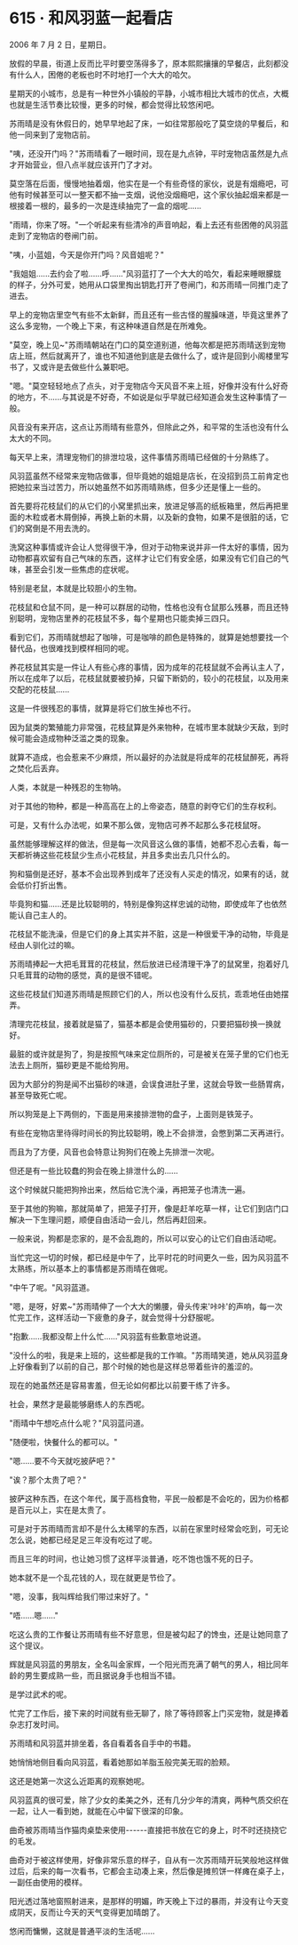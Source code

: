<link rel="stylesheet" href="../../styles/text.css" />
<h1>615 · 和风羽蓝一起看店</h1>

2006 年 7 月 2 日，星期日。

放假的早晨，街道上反而比平时要空荡得多了，原本熙熙攘攘的早餐店，此刻都没有什么人，困倦的老板也时不时地打一个大大的哈欠。

星期天的小城市，总是有一种世外小镇般的平静，小城市相比大城市的优点，大概也就是生活节奏比较慢，更多的时候，都会觉得比较悠闲吧。

苏雨晴是没有休假日的，她早早地起了床，一如往常那般吃了莫空烧的早餐后，和他一同来到了宠物店前。

"咦，还没开门吗？"苏雨晴看了一眼时间，现在是九点钟，平时宠物店虽然是九点才开始营业，但八点半就应该开门了才对。

莫空落在后面，慢慢地抽着烟，他实在是一个有些奇怪的家伙，说是有烟瘾吧，可他有时候甚至可以一整天都不抽一支烟，说他没烟瘾吧，这个家伙抽起烟来都是一根接着一根的，最多的一次是连续抽完了一盒的烟呢......

"雨晴，你来了呀。"一个听起来有些清冷的声音响起，看上去还有些困倦的风羽蓝走到了宠物店的卷闸门前。

"咦，小蓝姐，今天是你开门吗？风音姐呢？"

"我姐姐......去约会了啦......呼......"风羽蓝打了一个大大的哈欠，看起来睡眼朦胧的样子，分外可爱，她用从口袋里掏出钥匙打开了卷闸门，和苏雨晴一同推门走了进去。

早上的宠物店里空气有些不太新鲜，而且还有一些古怪的腥臊味道，毕竟这里养了这么多宠物，一个晚上下来，有这种味道自然是在所难免。

"莫空，晚上见\~"苏雨晴朝站在门口的莫空道别道，他每次都是把苏雨晴送到宠物店上班，然后就离开了，谁也不知道他到底是去做什么了，或许是回到小阁楼里写书了，又或许是去做些什么兼职吧。

"嗯。"莫空轻轻地点了点头，对于宠物店今天风音不来上班，好像并没有什么好奇的地方，不......与其说是不好奇，不如说是似乎早就已经知道会发生这种事情了一般。

风音没有来开店，这点让苏雨晴有些意外，但除此之外，和平常的生活也没有什么太大的不同。

每天早上来，清理宠物们的排泄垃圾，这件事情苏雨晴已经做的十分熟练了。

风羽蓝虽然不经常来宠物店做事，但毕竟她的姐姐是店长，在没招到员工前肯定也把她拉来当过苦力，所以她虽然不如苏雨晴熟练，但多少还是懂上一些的。

首先要将花枝鼠们的从它们的小窝里抓出来，放进足够高的纸板箱里，然后再把里面的木粒或者木屑倒掉，再换上新的木屑，以及新的食物，如果不是很脏的话，它们的窝倒是不用去洗的。

洗窝这种事情或许会让人觉得很干净，但对于动物来说并非一件太好的事情，因为动物都喜欢留有自己气味的东西，这样才让它们有安全感，如果没有它们自己的气味，甚至会引发一些焦虑的症状呢。

特别是老鼠，本就是比较胆小的生物。

花枝鼠和仓鼠不同，是一种可以群居的动物，性格也没有仓鼠那么残暴，而且还特别聪明，宠物店里养的花枝鼠不多，每个星期也只能卖掉三四只。

看到它们，苏雨晴就想起了咖啡，可是咖啡的颜色是特殊的，就算是她想要找一个替代品，也很难找到模样相同的呢。

养花枝鼠其实是一件让人有些心疼的事情，因为成年的花枝鼠就不会再认主人了，所以在成年了以后，花枝鼠就要被扔掉，只留下断奶的，较小的花枝鼠，以及用来交配的花枝鼠......

这是一件很残忍的事情，就算是将它们放生掉也不行。

因为鼠类的繁殖能力非常强，花枝鼠算是外来物种，在城市里本就缺少天敌，到时候可能会造成物种泛滥之类的现象。

就算不造成，也会惹来不少麻烦，所以最好的办法就是将成年的花枝鼠醉死，再将之焚化后丢弃。

人类，本就是一种残忍的生物呐。

对于其他的物种，都是一种高高在上的上帝姿态，随意的剥夺它们的生存权利。

可是，又有什么办法呢，如果不那么做，宠物店可养不起那么多花枝鼠呀。

虽然能够理解这样的做法，但是每一次风音这么做的事情，她都不忍心去看，每一天都祈祷这些花枝鼠少生点小花枝鼠，并且多卖出去几只什么的。

狗和猫倒是还好，基本不会出现养到成年了还没有人买走的情况，如果有的话，就会低价打折出售。

毕竟狗和猫......还是比较聪明的，特别是像狗这样忠诚的动物，即使成年了也依然能认自己主人的。

花枝鼠不能洗澡，但是它们的身上其实并不脏，这是一种很爱干净的动物，毕竟是经由人驯化过的嘛。

苏雨晴捧起一大把毛茸茸的花枝鼠，然后放进已经清理干净了的鼠窝里，抱着好几只毛茸茸的动物的感觉，真的是很不错呢。

这些花枝鼠们知道苏雨晴是照顾它们的人，所以也没有什么反抗，乖乖地任由她摆弄。

清理完花枝鼠，接着就是猫了，猫基本都是会使用猫砂的，只要把猫砂换一换就好。

最脏的或许就是狗了，狗是按照气味来定位厕所的，可是被关在笼子里的它们也无法去上厕所，猫砂更是不能给狗用。

因为大部分的狗是闻不出猫砂的味道，会误食进肚子里，这就会导致一些肠胃病，甚至导致死亡呢。

所以狗笼是上下两侧的，下面是用来接排泄物的盘子，上面则是铁笼子。

有些在宠物店里待得时间长的狗比较聪明，晚上不会排泄，会憋到第二天再进行。

而且为了方便，风音也会特意让狗狗们在晚上先排泄一次呢。

但还是有一些比较蠢的狗会在晚上排泄什么的......

这个时候就只能把狗拎出来，然后给它洗个澡，再把笼子也清洗一遍。

至于其他的狗嘛，那就简单了，把笼子打开，像是赶羊吃草一样，让它们到店门口解决一下生理问题，顺便自由活动一会儿，然后再赶回来。

一般来说，狗都是恋家的，是不会乱跑的，所以可以安心的让它们自由活动呢。

当忙完这一切的时候，都已经是中午了，比平时花的时间更久一些，因为风羽蓝不太熟练，所以基本上的事情都是苏雨晴在做呢。

"中午了呢。"风羽蓝道。

"嗯，是呀，好累\~"苏雨晴伸了一个大大的懒腰，骨头传来'咔咔'的声响，每一次忙完工作，这样活动一下疲惫的身子，就会觉得十分舒服呢。

"抱歉......我都没帮上什么忙......"风羽蓝有些歉意地说道。

"没什么的啦，我是来上班的，这些都是我的工作嘛。"苏雨晴笑道，她从风羽蓝身上好像看到了以前的自己，那个时候的她也是这样总带着些许的羞涩的。

现在的她虽然还是容易害羞，但无论如何都比以前要干练了许多。

社会，果然才是最能够磨练人的东西呢。

"雨晴中午想吃点什么呢？"风羽蓝问道。

"随便啦，快餐什么的都可以。"

"嗯......要不今天就吃披萨吧？"

"诶？那个太贵了吧？"

披萨这种东西，在这个年代，属于高档食物，平民一般都是不会吃的，因为价格都是百元以上，实在是太贵了。

可是对于苏雨晴而言却不是什么太稀罕的东西，以前在家里时经常会吃到，可无论怎么说，她都已经足足三年没有吃过了呢。

而且三年的时间，也让她习惯了这样平淡普通，吃不饱也饿不死的日子。

她本就不是一个乱花钱的人，现在就更是节俭了。

"嗯，没事，我叫辉给我们带过来好了。"

"唔......嗯......"

吃这么贵的工作餐让苏雨晴有些不好意思，但是被勾起了的馋虫，还是让她同意了这个提议。

辉就是风羽蓝的男朋友，全名叫金家辉，一个阳光而充满了朝气的男人，相比同年龄的男生要成熟一些，而且据说身手也相当不错。

是学过武术的呢。

忙完了工作后，接下来的时间就有些无聊了，除了等待顾客上门买宠物，就是捧着杂志打发时间。

苏雨晴和风羽蓝并排坐着，各自看着各自手中的书籍。

她悄悄地侧目看向风羽蓝，看着她那如羊脂玉般完美无瑕的脸颊。

这还是她第一次这么近距离的观察她呢。

风羽蓝真的很可爱，除了少女的柔美之外，还有几分少年的清爽，两种气质交织在一起，让人一看到她，就能在心中留下很深的印象。

曲奇被苏雨晴当作猫肉桌垫来使用------直接把书放在它的身上，时不时还挠挠它的毛发。

曲奇对于被这样使用，好像非常乐意的样子，自从有一次苏雨晴开玩笑般地这样做过后，后来的每一次看书，它都会主动凑上来，然后像是摊煎饼一样瘫在桌子上，一副任由使用的模样。

阳光透过落地窗照射进来，是那样的明媚，昨天晚上下过的暴雨，并没有让今天变成阴天，反而让今天的天气变得更加晴朗了。

悠闲而慵懒，这就是普通平淡的生活呢......
